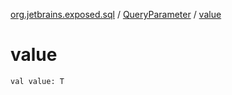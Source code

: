 [org.jetbrains.exposed.sql](../index.md) / [QueryParameter](index.md) / [value](.)

# value

`val value: T`